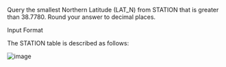 Query the smallest Northern Latitude (LAT_N) from STATION that is greater than 38.7780. Round your answer to  decimal places.

Input Format

The STATION table is described as follows:

![image](https://github.com/user-attachments/assets/b5c250c7-801e-4be1-8b9c-d99e9d74b3e1)
